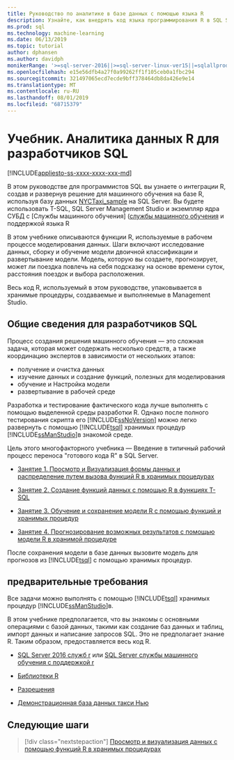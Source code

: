 ```yaml
---
title: Руководство по аналитике в базе данных с помощью языка R
description: Узнайте, как внедрять код языка программирования R в SQL Server хранимых процедур и функций T-SQL.
ms.prod: sql
ms.technology: machine-learning
ms.date: 06/13/2019
ms.topic: tutorial
author: dphansen
ms.author: davidph
monikerRange: '>=sql-server-2016||>=sql-server-linux-ver15||=sqlallproducts-allversions'
ms.openlocfilehash: e15e56dfb4a27f0a99262ff1f105ceb0a1fbc294
ms.sourcegitcommit: 321497065ecd7ecde9bff378464db8da426e9e14
ms.translationtype: MT
ms.contentlocale: ru-RU
ms.lasthandoff: 08/01/2019
ms.locfileid: "68715379"
---
```

# <a name="tutorial-r-data-analytics-for-sql-developers"></a>Учебник. Аналитика данных R для разработчиков SQL
[!INCLUDE[appliesto-ss-xxxx-xxxx-xxx-md](../../includes/appliesto-ss-xxxx-xxxx-xxx-md.md)]

В этом руководстве для программистов SQL вы узнаете о интеграции R, создав и развернув решение для машинного обучения на базе R, используя базу данных [NYCTaxi_sample](demo-data-nyctaxi-in-sql.md) на SQL Server. Вы будете использовать T-SQL, SQL Server Management Studio и экземпляр ядра СУБД с [Службы машинного обучения] ([службы машинного обучения](../install/sql-machine-learning-services-windows-install.md) и поддержкой языка R

В этом учебнике описываются функции R, используемые в рабочем процессе моделирования данных. Шаги включают исследование данных, сборку и обучение модели двоичной классификации и развертывание модели. Модель, которую вы создаете, прогнозирует, может ли поездка повлечь на себя подсказку на основе времени суток, расстояния поездок и выбора расположения. 

Весь код R, используемый в этом руководстве, упаковывается в хранимые процедуры, создаваемые и выполняемые в Management Studio.

## <a name="background-for-sql-developers"></a>Общие сведения для разработчиков SQL

Процесс создания решения машинного обучения — это сложная задача, которая может содержать несколько средств, а также координацию экспертов в зависимости от нескольких этапов:

+ получение и очистка данных
+ изучение данных и создание функций, полезных для моделирования
+ обучение и Настройка модели
+ развертывание в рабочей среде

Разработка и тестирование фактического кода лучше выполнять с помощью выделенной среды разработки R. Однако после полного тестирования скрипта его [!INCLUDE[ssNoVersion](../../includes/ssnoversion-md.md)] можно легко развернуть с помощью [!INCLUDE[tsql](../../includes/tsql-md.md)] хранимых процедур [!INCLUDE[ssManStudio](../../includes/ssmanstudio-md.md)]в знакомой среде.

Цель этого многофакторного учебника — Введение в типичный рабочий процесс переноса "готового кода R" в SQL Server. 

- [Занятие 1. Просмотр и Визуализация формы данных и распределение путем вызова функций R в хранимых процедурах](../tutorials/sqldev-explore-and-visualize-the-data.md)

- [Занятие 2. Создание функций данных с помощью R в функциях T-SQL](sqldev-create-data-features-using-t-sql.md)
  
- [Занятие 3. Обучение и сохранение модели R с помощью функций и хранимых процедур](sqldev-train-and-save-a-model-using-t-sql.md)
  
- [Занятие 4. Прогнозирование возможных результатов с помощью модели R в хранимой процедуре](../tutorials/sqldev-operationalize-the-model.md)

После сохранения модели в базе данных вызовите модель для прогнозов из [!INCLUDE[tsql](../../includes/tsql-md.md)] с помощью хранимых процедур.

## <a name="prerequisites"></a>предварительные требования

Все задачи можно выполнять с помощью [!INCLUDE[tsql](../../includes/tsql-md.md)] хранимых процедур [!INCLUDE[ssManStudio](../../includes/ssmanstudio-md.md)]в.

В этом учебнике предполагается, что вы знакомы с основными операциями с базой данных, такими как создание баз данных и таблиц, импорт данных и написание запросов SQL. Это не предполагает знание R. Таким образом, предоставляется весь код R. 

+ [SQL Server 2016 служб r](../install/sql-r-services-windows-install.md#verify-installation) или [SQL Server службы машинного обучения с поддержкой r](../install/sql-machine-learning-services-windows-install.md#verify-installation)

+ [Библиотеки R](../package-management/installed-package-information.md)

+ [Разрешения](../security/user-permission.md)

+ [Демонстрационная база данных такси Нью](demo-data-nyctaxi-in-sql.md)


## <a name="next-steps"></a>Следующие шаги

> [!div class="nextstepaction"]
> [Просмотр и визуализация данных с помощью функций R в хранимых процедурах](../tutorials/sqldev-explore-and-visualize-the-data.md)
